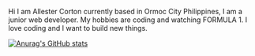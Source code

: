 Hi I am Allester Corton currently based in Ormoc City Philippines, I am a junior web developer. My hobbies are coding and watching FORMULA 1. I love coding and I want to build new things.

[![Anurag's GitHub stats](https://github-readme-stats.vercel.app/api?username=allestercorton)](https://github.com/anuraghazra/github-readme-stats)
